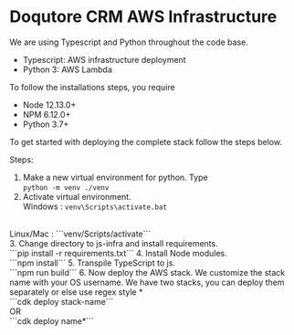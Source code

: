 # Doqutore CRM AWS Infrastructure


We are using Typescript and Python throughout the code base. 
* Typescript: AWS infrastructure deployment
* Python 3: AWS Lambda

To follow the installations steps, you require 
* Node 12.13.0+
* NPM 6.12.0+
* Python 3.7+

To get started with deploying the complete stack follow the steps below.

Steps:
1. Make a new virtual environment for python.
Type <br/> 
```python -m venv ./venv``` 
2. Activate virtual environment. <br/>
Windows : ```venv\Scripts\activate.bat``` 
<br/>
Linux/Mac : ```venv/Scripts/activate```<br/>
3. Change directory to js-infra and install requirements. <br/>
```pip install -r requirements.txt```
4. Install Node modules. <br/>
```npm install```
5. Transpile TypeScript to js. <br/>
```npm run build```
6. Now deploy the AWS stack. We customize the stack name with your OS username. We have two stacks, you can deploy them separately or else use regex style * <br/>
```cdk deploy stack-name```
<br/>OR<br/>
```cdk deploy name*```<br/>
